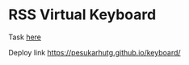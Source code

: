 # RSS Virtual Keyboard

Task [here](https://github.com/rolling-scopes-school/tasks/blob/master/tasks/virtual-keyboard/virtual-keyboard-en.md)

Deploy link https://pesukarhutg.github.io/keyboard/

